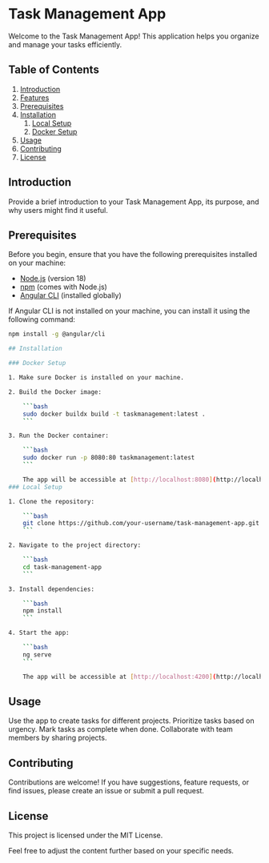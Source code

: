 # Task Management App

Welcome to the Task Management App! This application helps you organize and manage your tasks efficiently.

## Table of Contents

1. [Introduction](#introduction)
2. [Features](#features)
3. [Prerequisites](#prerequisites)
4. [Installation](#installation)
    1. [Local Setup](#local-setup)
    2. [Docker Setup](#docker-setup)
5. [Usage](#usage)
6. [Contributing](#contributing)
7. [License](#license)

## Introduction

Provide a brief introduction to your Task Management App, its purpose, and why users might find it useful.


## Prerequisites

Before you begin, ensure that you have the following prerequisites installed on your machine:

- [Node.js](https://nodejs.org/) (version 18)
- [npm](https://www.npmjs.com/) (comes with Node.js)
- [Angular CLI](https://angular.io/cli) (installed globally)

If Angular CLI is not installed on your machine, you can install it using the following command:

```bash
npm install -g @angular/cli

## Installation

### Docker Setup

1. Make sure Docker is installed on your machine.

2. Build the Docker image:

    ```bash
    sudo docker buildx build -t taskmanagement:latest .
    ```

3. Run the Docker container:

    ```bash
    sudo docker run -p 8080:80 taskmanagement:latest
    ```

    The app will be accessible at [http://localhost:8080](http://localhost:8080) when running inside the Docker container.
### Local Setup

1. Clone the repository:

    ```bash
    git clone https://github.com/your-username/task-management-app.git
    ```

2. Navigate to the project directory:

    ```bash
    cd task-management-app
    ```

3. Install dependencies:

    ```bash
    npm install
    ```

4. Start the app:

    ```bash
    ng serve
    ```

    The app will be accessible at [http://localhost:4200](http://localhost:4200).

```

## Usage

Use the app to create tasks for different projects.
Prioritize tasks based on urgency.
Mark tasks as complete when done.
Collaborate with team members by sharing projects.
## Contributing

Contributions are welcome! If you have suggestions, feature requests, or find issues, please create an issue or submit a pull request.
## License

This project is licensed under the MIT License.

Feel free to adjust the content further based on your specific needs.

